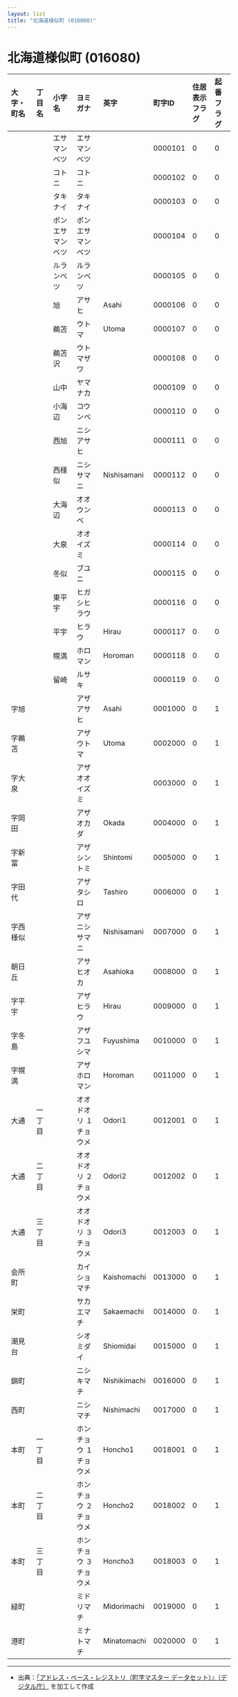 ```yaml
---
layout: list
title: "北海道様似町 (016080)"
---
```


# 北海道様似町 (016080)

| 大字・町名 | 丁目名 | 小字名 | ヨミガナ | 英字 | 町字ID | 住居表示フラグ | 起番フラグ |
|:---|:---|:---|:---|:---|:---|:---|:---|
|  |  | エサマンベツ |   エサマンベツ |  | 0000101 | 0 | 0 |
|  |  | コトニ |   コトニ |  | 0000102 | 0 | 0 |
|  |  | タキナイ |   タキナイ |  | 0000103 | 0 | 0 |
|  |  | ポンエサマンベツ |   ポンエサマンベツ |  | 0000104 | 0 | 0 |
|  |  | ルランベツ |   ルランベツ |  | 0000105 | 0 | 0 |
|  |  | 旭 |   アサヒ | Asahi | 0000106 | 0 | 0 |
|  |  | 鵜苫 |   ウトマ | Utoma | 0000107 | 0 | 0 |
|  |  | 鵜苫沢 |   ウトマザワ |  | 0000108 | 0 | 0 |
|  |  | 山中 |   ヤマナカ |  | 0000109 | 0 | 0 |
|  |  | 小海辺 |   コウンベ |  | 0000110 | 0 | 0 |
|  |  | 西旭 |   ニシアサヒ |  | 0000111 | 0 | 0 |
|  |  | 西様似 |   ニシサマニ | Nishisamani | 0000112 | 0 | 0 |
|  |  | 大海辺 |   オオウンベ |  | 0000113 | 0 | 0 |
|  |  | 大泉 |   オオイズミ |  | 0000114 | 0 | 0 |
|  |  | 冬似 |   ブユニ |  | 0000115 | 0 | 0 |
|  |  | 東平宇 |   ヒガシヒラウ |  | 0000116 | 0 | 0 |
|  |  | 平宇 |   ヒラウ | Hirau | 0000117 | 0 | 0 |
|  |  | 幌満 |   ホロマン | Horoman | 0000118 | 0 | 0 |
|  |  | 留崎 |   ルサキ |  | 0000119 | 0 | 0 |
| 字旭 |  |  | アザアサヒ   | Asahi | 0001000 | 0 | 1 |
| 字鵜苫 |  |  | アザウトマ   | Utoma | 0002000 | 0 | 1 |
| 字大泉 |  |  | アザオオイズミ   |  | 0003000 | 0 | 1 |
| 字岡田 |  |  | アザオカダ   | Okada | 0004000 | 0 | 1 |
| 字新富 |  |  | アザシントミ   | Shintomi | 0005000 | 0 | 1 |
| 字田代 |  |  | アザタシロ   | Tashiro | 0006000 | 0 | 1 |
| 字西様似 |  |  | アザニシサマニ   | Nishisamani | 0007000 | 0 | 1 |
| 朝日丘 |  |  | アサヒオカ   | Asahioka | 0008000 | 0 | 1 |
| 字平宇 |  |  | アザヒラウ   | Hirau | 0009000 | 0 | 1 |
| 字冬島 |  |  | アザフユシマ   | Fuyushima | 0010000 | 0 | 1 |
| 字幌満 |  |  | アザホロマン   | Horoman | 0011000 | 0 | 1 |
| 大通 | 一丁目 |  | オオドオリ １チョウメ  | Odori1 | 0012001 | 0 | 1 |
| 大通 | 二丁目 |  | オオドオリ ２チョウメ  | Odori2 | 0012002 | 0 | 1 |
| 大通 | 三丁目 |  | オオドオリ ３チョウメ  | Odori3 | 0012003 | 0 | 1 |
| 会所町 |  |  | カイショマチ   | Kaishomachi | 0013000 | 0 | 1 |
| 栄町 |  |  | サカエマチ   | Sakaemachi | 0014000 | 0 | 1 |
| 潮見台 |  |  | シオミダイ   | Shiomidai | 0015000 | 0 | 1 |
| 錦町 |  |  | ニシキマチ   | Nishikimachi | 0016000 | 0 | 1 |
| 西町 |  |  | ニシマチ   | Nishimachi | 0017000 | 0 | 1 |
| 本町 | 一丁目 |  | ホンチョウ １チョウメ  | Honcho1 | 0018001 | 0 | 1 |
| 本町 | 二丁目 |  | ホンチョウ ２チョウメ  | Honcho2 | 0018002 | 0 | 1 |
| 本町 | 三丁目 |  | ホンチョウ ３チョウメ  | Honcho3 | 0018003 | 0 | 1 |
| 緑町 |  |  | ミドリマチ   | Midorimachi | 0019000 | 0 | 1 |
| 港町 |  |  | ミナトマチ   | Minatomachi | 0020000 | 0 | 1 |

---

- 出典：[「アドレス・ベース・レジストリ（町字マスター データセット）』（デジタル庁）](https://www.digital.go.jp/policies/base_registry_address/) を加工して作成